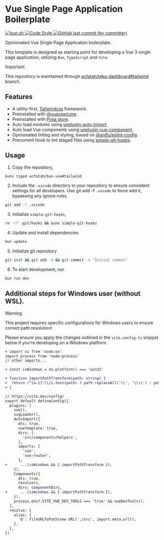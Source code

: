 # Vue Single Page Application Boilerplate

<p>
  <a href="https://bun.sh">
    <img alt="bun.sh" src="https://img.shields.io/badge/Bun-%23000000.svg?style=flat-square&logo=bun&logoColor=white">
  </a>
  <a href="https://github.com/antfu/eslint-config">
    <img alt="Code Style" src="https://antfu.me/badge-code-style.svg">
  </a>
  <a href="https://github.com/acfatah/bun-vue/commits/main">
    <img alt="GitHub last commit (by committer)" src="https://img.shields.io/github/last-commit/acfatah/bun-vue?display_timestamp=committer&style=flat-square">
  </a>
</p>

Opinionated Vue Single Page Application boilerplate.

This template is designed as starting point for developing a Vue 3 single page application, utilizing `Bun`, `TypeScript` and `Vite`.

> [!IMPORTANT]
> This repository is maintained through [acfatah/reka-dashboard#tailwind](https://github.com/acfatah/reka-dashboard/tree/tailwind) branch.

## Features

- A utility-first, [Tailwindcss](https://tailwindcss.com) framework.
- Preinstalled with [@vueuse/core](https://vueuse.org/functions.html).
- Preinstalled with [Pinia store](https://pinia.vuejs.org).
- Auto load modules using [unplugin-auto-import](https://github.com/unplugin/unplugin-auto-import).
- Auto load Vue components using [unplugin-vue-component](https://github.com/unplugin/unplugin-vue-components).
- Opinionated linting and styling, based on [@antfu/eslint-config](https://github.com/antfu/eslint-config).
- Precommit hook to lint staged files using [simple-git-hooks](https://github.com/toplenboren/simple-git-hooks).

## Usage

1. Copy the repository,

```bash
bunx tiged acfatah/bun-vue#tailwind
```

2. Include the `.vscode` directory in your repository to ensure consistent settings for all developers. Use git add -f `.vscode` to force add it, bypassing any ignore rules.

```bash
git add -f .vscode
```

3. Initialize `simple-git-hooks`,

```bash
rm -rf .git/hooks && bunx simple-git-hooks
```

4. Update and install dependencies

```bash
bun update
```

5. Initialize git repository

```bash
git init && git add -A && git commit -m "Initial commit"
```

6. To start development, run

```bash
bun run dev
```

## Additional steps for Windows user (without WSL).

> [!WARNING]
> This project requires specific configurations for Windows users to ensure correct path resolution!

Please ensure you apply the changes outlined in the `vite.config.ts` snippet below
if you're developing on a Windows platform.

```diff
+ import os from 'node:os'
import process from 'node:process'
// other imports...

+ const isWindows = os.platform() === 'win32'

+ function importPathTransform(path: string) {
+  return /^[a-z]:\\/i.test(path) ? path.replaceAll('\\', '\\\\') : path
+ }

// https://vite.dev/config/
export default defineConfig({
  plugins: [
    vue(),
    svgLoader(),
    AutoImport({
      dts: true,
      vueTemplate: true,
      dirs: [
        'src/components/helpers',
      ],
      imports: [
        'vue',
        'vue-router',
      ],
+      ...(isWindows && { importPathTransform }),
    }),
    Components({
      dts: true,
      resolvers,
      dirs: componentDirs,
+      ...(isWindows && { importPathTransform }),
    }),
    process.env?.VITE_VUE_DEV_TOOLS === 'true' && vueDevTools(),
  ],
  resolve: {
    alias: {
      '@': fileURLToPath(new URL('./src', import.meta.url)),
    },
  },
})
```
